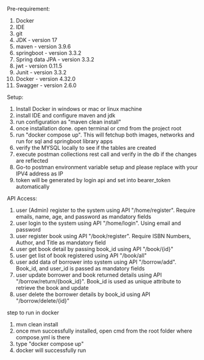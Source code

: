 Pre-requirement:

1. Docker
2. IDE
3. git
4. JDK - version 17
5. maven - version 3.9.6
6. springboot - version  3.3.2
7. Spring data JPA - version  3.3.2
8. jwt - version  0.11.5
9. Junit - version 3.3.2
10. Docker - version 4.32.0
11. Swagger - version 2.6.0

Setup:

1. Install Docker in windows or mac or linux machine
2. install IDE and configure maven and jdk
3. run configuration as "maven clean install"
4. once installation done. open terminal or cmd from the project root
5. run "docker compose up". This will fetchup both images, networks and run for sql and springboot library apps
6. verify the MYSQL locally to see if the tables are created
7. execute postman collections rest call and verify in the db if the changes are reflected
8. Go-to postman environment variable setup and please replace with your IPV4 address as IP
9. token will be generated by login api and set into bearer_token automatically

API Access:

1. user (Admin) register to the system using API "/home/register". Require emails, name, age, and password as mandatory fields
2. user login to the system using API "/home/login". Using email and password
3. user register book using API "/book/register". Require ISBN Numbers, Author, and Title as mandatory field
4. user get book detail by passing book_id using API "/book/{id}"
5. user get list of book registered using API "/book/all"
6. user add data of borrower into system using API "/borrow/add". Book_id, and user_id is passed as mandatory fields
7. user update borrower and book returned details using API "/borrow/return/{book_id}". Book_id is used as unique attribute to retrieve the book and update
8. user delete the borrower details by book_id using API "/borrow/delete/{id}"

step to run in docker

1) mvn clean install
2) once mvn successfully installed, open cmd from the root folder where compose.yml is there
3) type "docker compose up"
4) docker will successfully run